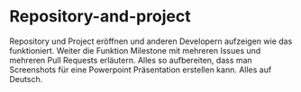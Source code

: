 # Repository-and-project
Repository und Project eröffnen und anderen Developern aufzeigen wie das funktioniert. Weiter die Funktion Milestone mit mehreren Issues und mehreren Pull Requests erläutern. Alles so aufbereiten, dass man Screenshots für eine Powerpoint Präsentation erstellen kann. Alles auf Deutsch.
